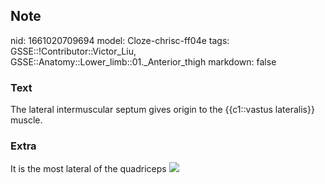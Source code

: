 ## Note
nid: 1661020709694
model: Cloze-chrisc-ff04e
tags: GSSE::!Contributor::Victor_Liu, GSSE::Anatomy::Lower_limb::01._Anterior_thigh
markdown: false

### Text
The lateral intermuscular septum gives origin to the {{c1::vastus lateralis}} muscle.

### Extra
It is the most lateral of the quadriceps <img src= 
"660px-Thigh_cross_section.svg.png">
